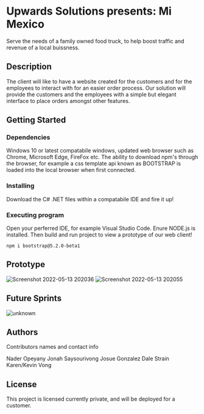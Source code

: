 # Upwards Solutions presents: Mi Mexico

Serve the needs of a family owned food truck, to help boost traffic and revenue of a local buissness. 

## Description

The client will like to have a website created for the customers and for the employees to interact with for an easier order process. Our solution will provide the customers and the employees with a simple but elegant interface to place orders amongst other features. 

## Getting Started

### Dependencies
Windows 10 or latest compatabile windows, updated web browser such as Chrome, Microsoft Edge, FireFox etc. The ability to download npm's through the browser, for example a css template api known as BOOTSTRAP is loaded into the local browser when first connected. 

### Installing

Download the C# .NET files within a compatabile IDE and fire it up!

### Executing program

Open your perferred IDE, for example Visual Studio Code.
Enure NODE.js is installed.
Then build and run project to view a prototype of our web client!
```
npm i bootstrap@5.2.0-beta1
```
## Prototype
![Screenshot 2022-05-13 202036](https://user-images.githubusercontent.com/72956563/168408919-81d944db-9b93-416d-b7dc-2fbf3ddfd96a.png)
![Screenshot 2022-05-13 202055](https://user-images.githubusercontent.com/72956563/168408922-604e3682-78d1-4d9c-8333-b9653bc68a1b.png)

## Future Sprints
![unknown](https://user-images.githubusercontent.com/72956563/168408961-8f6fb66d-0afc-4ce3-ba27-6b2256b523cb.png)

## Authors

Contributors names and contact info

Nader Opeyany
Jonah Saysourivong
Josue Gonzalez
Dale Strain
Karen/Kevin Vong


## License

This project is licensed currently private, and will be deployed for a customer. 

